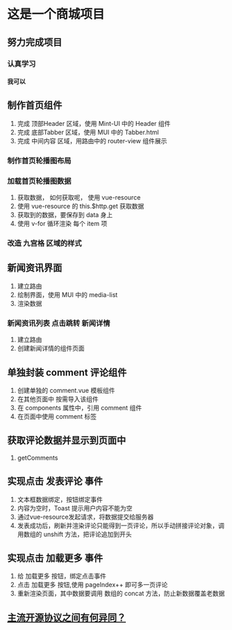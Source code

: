 # 这是一个商城项目

## 努力完成项目

### 认真学习

#### 我可以

## 制作首页组件
1. 完成 顶部Header 区域，使用 Mint-UI 中的 Header 组件
2. 完成 底部Tabber 区域，使用 MUI 中的 Tabber.html
3. 完成 中间内容 区域，用路由中的 router-view 组件展示

### 制作首页轮播图布局

### 加载首页轮播图数据
1. 获取数据， 如何获取呢， 使用 vue-resource
2. 使用 vue-resource 的 this.$http.get 获取数据
3. 获取到的数据，要保存到 data 身上
4. 使用 v-for 循环渲染 每个 item 项

### 改造 九宫格 区域的样式


## 新闻资讯界面
1. 建立路由
2. 绘制界面，使用 MUI 中的 media-list
3. 渲染数据

### 新闻资讯列表 点击跳转 新闻详情
1. 建立路由
2. 创建新闻详情的组件页面

## 单独封装 comment 评论组件
1. 创建单独的 comment.vue 模板组件
2. 在其他页面中 按需导入该组件
3. 在 components 属性中，引用 comment 组件
4. 在页面中使用 comment 标签

## 获取评论数据并显示到页面中
1. getComments

## 实现点击 发表评论 事件
1. 文本框数据绑定，按钮绑定事件
2. 内容为空时，Toast 提示用户内容不能为空
3. 通过vue-resource发起请求，将数据提交给服务器
4. 发表成功后，刷新并渲染评论只能得到一页评论，所以手动拼接评论对象，调用数组的 unshift 方法，把评论追加到开头


## 实现点击 加载更多 事件
1. 给 加载更多 按钮，绑定点击事件
2. 点击 加载更多 按钮,使用 pageIndex++ 即可多一页评论
3. 重新渲染页面，其中数据要调用 数组的 concat 方法，防止新数据覆盖老数据





## [主流开源协议之间有何异同？](https://www.zhihu.com/question/19568896)